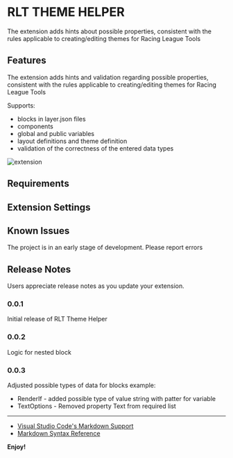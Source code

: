 # RLT THEME HELPER

The extension adds hints about possible properties, consistent with the rules applicable to creating/editing themes for Racing League Tools

## Features

The extension adds hints and validation regarding possible properties, consistent with the rules applicable to creating/editing themes for Racing League Tools

Supports:
  - blocks in layer.json files
  - components
  - global and public variables
  - layout definitions and theme definition
  - validation of the correctness of the entered data types

![extension](https://github.com/kaaac/rlt-theme-helper/assets/74159167/4fdfbaae-71fd-4fbb-bb1b-f728f8490696)


## Requirements

## Extension Settings

## Known Issues

The project is in an early stage of development. Please report errors

## Release Notes

Users appreciate release notes as you update your extension.

### 0.0.1

Initial release of RLT Theme Helper

### 0.0.2

Logic for nested block

### 0.0.3

Adjusted possible types of data for blocks
example:
- RenderIf - added possible type of value string with patter for variable
- TextOptions - Removed property Text from required list


---


* [Visual Studio Code's Markdown Support](http://code.visualstudio.com/docs/languages/markdown)
* [Markdown Syntax Reference](https://help.github.com/articles/markdown-basics/)

**Enjoy!**
